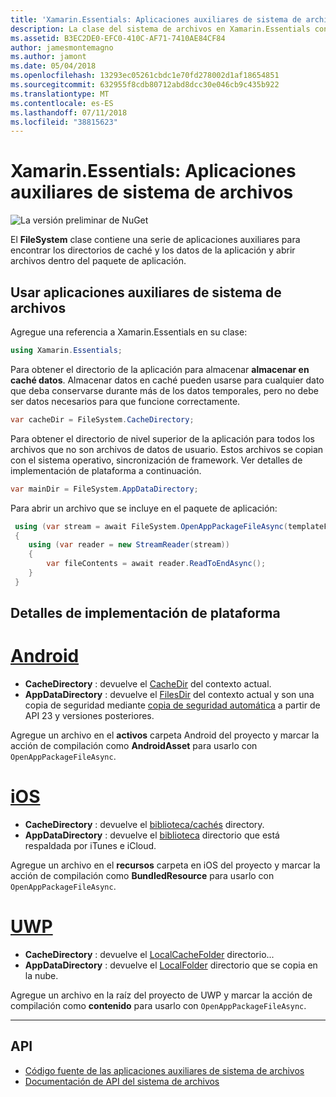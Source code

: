 ```yaml
---
title: 'Xamarin.Essentials: Aplicaciones auxiliares de sistema de archivos'
description: La clase del sistema de archivos en Xamarin.Essentials contiene una serie de aplicaciones auxiliares para encontrar la memoria caché de la aplicación y los directorios de datos y abrir archivos dentro del paquete de aplicación.
ms.assetid: B3EC2DE0-EFC0-410C-AF71-7410AE84CF84
author: jamesmontemagno
ms.author: jamont
ms.date: 05/04/2018
ms.openlocfilehash: 13293ec05261cbdc1e70fd278002d1af18654851
ms.sourcegitcommit: 632955f8cdb80712abd8dcc30e046cb9c435b922
ms.translationtype: MT
ms.contentlocale: es-ES
ms.lasthandoff: 07/11/2018
ms.locfileid: "38815623"
---
```

# <a name="xamarinessentials-file-system-helpers"></a>Xamarin.Essentials: Aplicaciones auxiliares de sistema de archivos

![La versión preliminar de NuGet](~/media/shared/pre-release.png)

El **FileSystem** clase contiene una serie de aplicaciones auxiliares para encontrar los directorios de caché y los datos de la aplicación y abrir archivos dentro del paquete de aplicación.

## <a name="using-file-system-helpers"></a>Usar aplicaciones auxiliares de sistema de archivos

Agregue una referencia a Xamarin.Essentials en su clase:

```csharp
using Xamarin.Essentials;
```

Para obtener el directorio de la aplicación para almacenar **almacenar en caché datos**. Almacenar datos en caché pueden usarse para cualquier dato que deba conservarse durante más de los datos temporales, pero no debe ser datos necesarios para que funcione correctamente.

```csharp
var cacheDir = FileSystem.CacheDirectory;
```

Para obtener el directorio de nivel superior de la aplicación para todos los archivos que no son archivos de datos de usuario. Estos archivos se copian con el sistema operativo, sincronización de framework. Ver detalles de implementación de plataforma a continuación.

```csharp
var mainDir = FileSystem.AppDataDirectory;
```

Para abrir un archivo que se incluye en el paquete de aplicación:

```csharp
 using (var stream = await FileSystem.OpenAppPackageFileAsync(templateFileName))
 {
    using (var reader = new StreamReader(stream))
    {
        var fileContents = await reader.ReadToEndAsync();
    }
 }
```

## <a name="platform-implementation-specifics"></a>Detalles de implementación de plataforma

# <a name="androidtabandroid"></a>[Android](#tab/android)

- **CacheDirectory** : devuelve el [CacheDir](https://developer.android.com/reference/android/content/Context.html#getCacheDir) del contexto actual.
- **AppDataDirectory** : devuelve el [FilesDir](https://developer.android.com/reference/android/content/Context.html#getFilesDir) del contexto actual y son una copia de seguridad mediante [copia de seguridad automática](https://developer.android.com/guide/topics/data/autobackup.html) a partir de API 23 y versiones posteriores.

Agregue un archivo en el **activos** carpeta Android del proyecto y marcar la acción de compilación como **AndroidAsset** para usarlo con `OpenAppPackageFileAsync`.

# <a name="iostabios"></a>[iOS](#tab/ios)

- **CacheDirectory** : devuelve el [biblioteca/cachés](https://developer.apple.com/library/content/documentation/FileManagement/Conceptual/FileSystemProgrammingGuide/FileSystemOverview/FileSystemOverview.html) directory.
- **AppDataDirectory** : devuelve el [biblioteca](https://developer.apple.com/library/content/documentation/FileManagement/Conceptual/FileSystemProgrammingGuide/FileSystemOverview/FileSystemOverview.html) directorio que está respaldada por iTunes e iCloud.

Agregue un archivo en el **recursos** carpeta en iOS del proyecto y marcar la acción de compilación como **BundledResource** para usarlo con `OpenAppPackageFileAsync`.

# <a name="uwptabuwp"></a>[UWP](#tab/uwp)

- **CacheDirectory** : devuelve el [LocalCacheFolder](https://docs.microsoft.com/en-us/uwp/api/windows.storage.applicationdata.localcachefolder#Windows_Storage_ApplicationData_LocalCacheFolder) directorio...
- **AppDataDirectory** : devuelve el [LocalFolder](https://docs.microsoft.com/en-us/uwp/api/windows.storage.applicationdata.localfolder#Windows_Storage_ApplicationData_LocalFolder) directorio que se copia en la nube.

Agregue un archivo en la raíz del proyecto de UWP y marcar la acción de compilación como **contenido** para usarlo con `OpenAppPackageFileAsync`.

--------------

## <a name="api"></a>API

- [Código fuente de las aplicaciones auxiliares de sistema de archivos](https://github.com/xamarin/Essentials/tree/master/Xamarin.Essentials/FileSystem)
- [Documentación de API del sistema de archivos](xref:Xamarin.Essentials.FileSystem)
